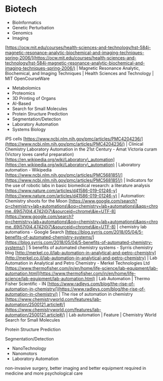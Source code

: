 # Biotech

* BioInformatics
* Genetic Perturbation
* Genomics
* Imaging

[https://ocw.mit.edu/courses/health-sciences-and-technology/hst-584j-magnetic-resonance-analytic-biochemical-and-imaging-techniques-spring-2006/](https://ocw.mit.edu/courses/health-sciences-and-technology/hst-584j-magnetic-resonance-analytic-biochemical-and-imaging-techniques-spring-2006/) | Magnetic Resonance Analytic, Biochemical, and Imaging Techniques | Health Sciences and Technology | MIT OpenCourseWare

* Metabolomics
* Proteomics
* 3D Printing of Organs
* AI-Based
* Search for Small Molecules
* Protein Structure Prediction
* Segmentation/Detection
* Laboratory Automation
* Systems Biology

iPS cells [https://www.ncbi.nlm.nih.gov/pmc/articles/PMC4204236/](https://www.ncbi.nlm.nih.gov/pmc/articles/PMC4204236/) | Clinical Chemistry Laboratory Automation in the 21st Century - Amat Victoria curam (Victory loves careful preparation) [https://en.wikipedia.org/wiki/Laboratory\_automation](https://en.wikipedia.org/wiki/Laboratory\_automation) | Laboratory automation - Wikipedia [https://www.ncbi.nlm.nih.gov/pmc/articles/PMC5681851/](https://www.ncbi.nlm.nih.gov/pmc/articles/PMC5681851/) | Indicators for the use of robotic labs in basic biomedical research: a literature analysis [https://www.nature.com/articles/d41586-019-01246-y](https://www.nature.com/articles/d41586-019-01246-y) | Automation: Chemistry shoots for the Moon [https://www.google.com/search?q=chemistry+lab+automations\&oq=chemistry+lab+automations\&aqs=chrome..69i57j0l4.4742j0j7\&sourceid=chrome\&ie=UTF-8](https://www.google.com/search?q=chemistry+lab+automations\&oq=chemistry+lab+automations\&aqs=chrome..69i57j0l4.4742j0j7\&sourceid=chrome\&ie=UTF-8) | chemistry lab automations - Google Search [https://blog.syrris.com/2018/05/04/5-benefits-of-automated-chemistry-systems/](https://blog.syrris.com/2018/05/04/5-benefits-of-automated-chemistry-systems/) | 5 benefits of automated chemistry systems - Syrris chemistry blog [http://merkel.co.il/lab-automation-in-analytical-and-petro-chemistry](http://merkel.co.il/lab-automation-in-analytical-and-petro-chemistry) | Lab Automation in Analytical and Petro Chemistry - Merkel Technologies Ltd [https://www.thermofisher.com/in/en/home/life-science/lab-equipment/lab-automation.html](https://www.thermofisher.com/in/en/home/life-science/lab-equipment/lab-automation.html) | Lab Automation | Thermo Fisher Scientific - IN [https://www.radleys.com/blog/the-rise-of-automation-in-chemistry/](https://www.radleys.com/blog/the-rise-of-automation-in-chemistry/) | The rise of automation in chemistry [https://www.chemistryworld.com/features/lab-automation/2500121.article#/](https://www.chemistryworld.com/features/lab-automation/2500121.article#/) | Lab automation | Feature | Chemistry World Search for Small Molecules

Protein Structure Prediction

Segmentation/Detection

* NanoTechnology
* Nanomotors
* Laboratory Automation

non-invasive surgery, better imaging and better equipment required in medicine and more psychological care
